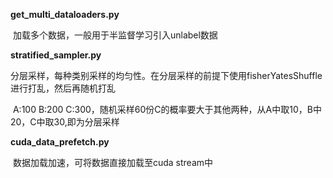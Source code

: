 **get_multi_dataloaders.py**

​		加载多个数据，一般用于半监督学习引入unlabel数据

**stratified_sampler.py**

​		分层采样，每种类别采样的均匀性。在分层采样的前提下使用fisherYatesShuffle进行打乱，然后再随机打乱

​		A:100 B:200 C:300，随机采样60份C的概率要大于其他两种，从A中取10，B中20，C中取30,即为分层采样

**cuda_data_prefetch.py**

​		数据加载加速，可将数据直接加载至cuda stream中

